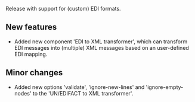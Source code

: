 Release with support for (custom) EDI formats.
## New features
- Added new component 'EDI to XML transformer', which can transform EDI messages into (multiple) XML messages based on an user-defined EDI mapping.
## Minor changes
- Added new options 'validate', 'ignore-new-lines' and 'ignore-empty-nodes' to the 'UN/EDIFACT to XML transformer'.
